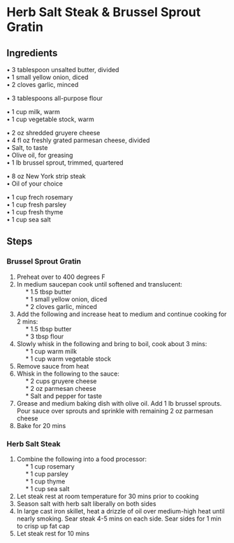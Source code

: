 # Herb Salt Steak & Brussel Sprout Gratin

## Ingredients
• 3 tablespoon unsalted butter, divided  
• 1 small yellow onion, diced  
• 2 cloves garlic, minced  

• 3 tablespoons all-purpose flour  

• 1 cup milk, warm  
• 1 cup vegetable stock, warm  

• 2 oz shredded gruyere cheese  
• 4 fl oz freshly grated parmesan cheese, divided  
• Salt, to taste  
• Olive oil, for greasing  
• 1 lb brussel sprout, trimmed, quartered  

• 8 oz New York strip steak  
• Oil of your choice  

• 1 cup frech rosemary  
• 1 cup fresh parsley  
• 1 cup fresh thyme  
• 1 cup sea salt  

## Steps

### Brussel Sprout Gratin
1. Preheat over to 400 degrees F  
2. In medium saucepan cook until softened and translucent:  
&nbsp;&nbsp;&nbsp;&nbsp; * 1.5 tbsp butter  
&nbsp;&nbsp;&nbsp;&nbsp; * 1 small yellow onion, diced  
&nbsp;&nbsp;&nbsp;&nbsp; * 2 cloves garlic, minced  
3. Add the following and increase heat to medium and continue cooking for 2 mins:  
&nbsp;&nbsp;&nbsp;&nbsp; * 1.5 tbsp butter  
&nbsp;&nbsp;&nbsp;&nbsp; * 3 tbsp flour  
4. Slowly whisk in the following and bring to boil, cook about 3 mins:  
&nbsp;&nbsp;&nbsp;&nbsp; * 1 cup warm milk  
&nbsp;&nbsp;&nbsp;&nbsp; * 1 cup warm vegetable stock  
5. Remove sauce from heat  
6. Whisk in the following to the sauce:  
&nbsp;&nbsp;&nbsp;&nbsp; * 2 cups gruyere cheese  
&nbsp;&nbsp;&nbsp;&nbsp; * 2 oz parmesan cheese  
&nbsp;&nbsp;&nbsp;&nbsp; * Salt and pepper for taste  
7. Grease and medium baking dish with olive oil. Add 1 lb brussel sprouts. Pour sauce over sprouts and sprinkle with remaining 2 oz parmesan cheese  
8. Bake for 20 mins  

### Herb Salt Steak
1. Combine the following into a food processor:  
&nbsp;&nbsp;&nbsp;&nbsp; * 1 cup rosemary  
&nbsp;&nbsp;&nbsp;&nbsp; * 1 cup parsley  
&nbsp;&nbsp;&nbsp;&nbsp; * 1 cup thyme  
&nbsp;&nbsp;&nbsp;&nbsp; * 1 cup sea salt  
2. Let steak rest at room temperature for 30 mins prior to cooking  
3. Season salt with herb salt liberally on both sides  
4. In large cast iron skillet, heat a drizzle of oil over medium-high heat until nearly smoking. Sear steak 4-5 mins on each side. Sear sides for 1 min to crisp up fat cap  
5. Let steak rest for 10 mins  
